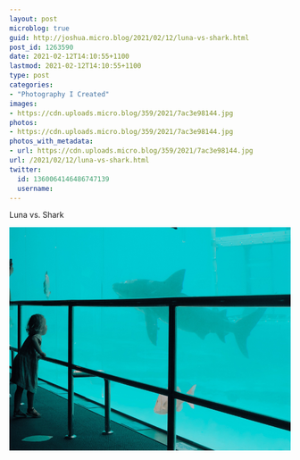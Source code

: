 ```yaml
---
layout: post
microblog: true
guid: http://joshua.micro.blog/2021/02/12/luna-vs-shark.html
post_id: 1263590
date: 2021-02-12T14:10:55+1100
lastmod: 2021-02-12T14:10:55+1100
type: post
categories:
- "Photography I Created"
images:
- https://cdn.uploads.micro.blog/359/2021/7ac3e98144.jpg
photos:
- https://cdn.uploads.micro.blog/359/2021/7ac3e98144.jpg
photos_with_metadata:
- url: https://cdn.uploads.micro.blog/359/2021/7ac3e98144.jpg
url: /2021/02/12/luna-vs-shark.html
twitter:
  id: 1360064146486747139
  username: 
---
```

Luna vs. Shark

<img src="uploads/2021/7ac3e98144.jpg" width="600" height="400" alt="" />
